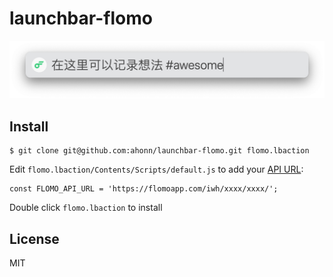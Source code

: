# launchbar-flomo

![](screenshots/launchbar-flomo.png)

## Install 

```
$ git clone git@github.com:ahonn/launchbar-flomo.git flomo.lbaction
```

Edit `flomo.lbaction/Contents/Scripts/default.js` to add your [API URL](https://flomoapp.com/mine?source=incoming_webhook):

```
const FLOMO_API_URL = 'https://flomoapp.com/iwh/xxxx/xxxx/';
```

Double click `flomo.lbaction` to install

## License
MIT
